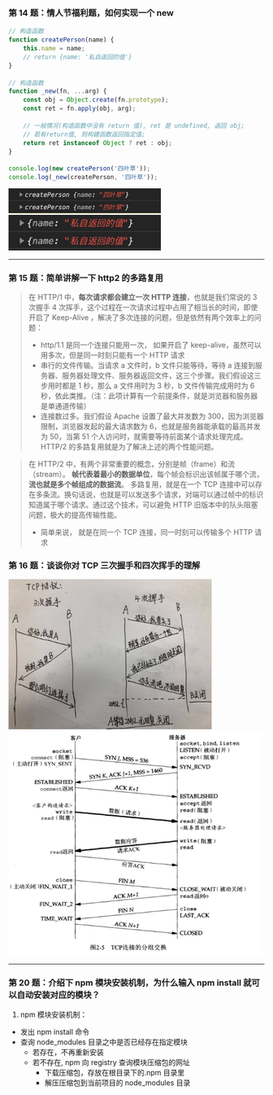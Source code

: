 <style>img {max-width: 300px} .w4{max-width: 400px}.w5{max-width: 500px}</style>

### 第 14 题：情人节福利题，如何实现一个 new

```js
// 构造函数
function createPerson(name) {
	this.name = name;
	// return {name: '私自返回的值'}
}

// 构造函数
function _new(fn, ...arg) {
	const obj = Object.create(fn.prototype);
	const ret = fn.apply(obj, arg);

	// 一般情况(构造函数中没有 return 值), ret 是 undefined, 返回 obj;
	// 若有return值, 则构建函数返回指定值;
	return ret instanceof Object ? ret : obj;
}

console.log(new createPerson('四叶草'));
console.log(_new(createPerson, '四叶草'));
```

<img src="./image/result1.png">
<img src="./image/2.png">

---

### 第 15 题：简单讲解一下 http2 的多路复用

> 在 HTTP/1 中，**每次请求都会建立一次 HTTP 连接**，也就是我们常说的 3 次握手 4 次挥手，这个过程在一次请求过程中占用了相当长的时间，即使开启了 Keep-Alive ，解决了多次连接的问题，但是依然有两个效率上的问题：
>
> - http/1.1 是同一个连接只能用一次， 如果开启了 keep-alive，虽然可以用多次，但是同一时刻只能有一个 HTTP 请求
> - 串行的文件传输。当请求 a 文件时，b 文件只能等待，等待 a 连接到服务器、服务器处理文件、服务器返回文件，这三个步骤。我们假设这三步用时都是 1 秒，那么 a 文件用时为 3 秒，b 文件传输完成用时为 6 秒，依此类推。（注：此项计算有一个前提条件，就是浏览器和服务器是单通道传输）
> - 连接数过多。我们假设 Apache 设置了最大并发数为 300，因为浏览器限制，浏览器发起的最大请求数为 6，也就是服务器能承载的最高并发为 50，当第 51 个人访问时，就需要等待前面某个请求处理完成。
>   HTTP/2 的多路复用就是为了解决上述的两个性能问题。

> 在 HTTP/2 中，有两个非常重要的概念，分别是帧（frame）和流（stream）。
> **帧代表着最小的数据单位**，每个帧会标识出该帧属于哪个流，**流也就是多个帧组成的数据流**。
> 多路复用，就是在一个 TCP 连接中可以存在多条流。换句话说，也就是可以发送多个请求，对端可以通过帧中的标识知道属于哪个请求。通过这个技术，可以避免 HTTP 旧版本中的队头阻塞问题，极大的提高传输性能。
>
> - 简单来说， 就是在同一个 TCP 连接，同一时刻可以传输多个 HTTP 请求

### 第 16 题：谈谈你对 TCP 三次握手和四次挥手的理解

<img src="./image/5.png" class="w4">
<img src="./image/6.png" class="w5">

---

### 第 20 题：介绍下 npm 模块安装机制，为什么输入 npm install 就可以自动安装对应的模块？

1. npm 模块安装机制：

- 发出 npm install 命令
- 查询 node_modules 目录之中是否已经存在指定模块
  - 若存在，不再重新安装
  - 若不存在, npm 向 registry 查询模块压缩包的网址
    - 下载压缩包，存放在根目录下的.npm 目录里
    - 解压压缩包到当前项目的 node_modules 目录
